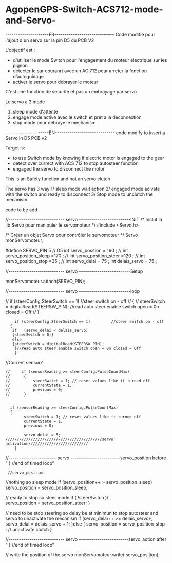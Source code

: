 # AgopenGPS-Switch-ACS712-mode-and-Servo-


---------------------FR-----------------------------
Code modifié pour l'ajout d'un servo sur la pin D5  du PCB  V2
 
 L'objectif  est : 
 - d'utiliser le mode Switch  pour l'engagement du moteur electrique   sur les pignon
 - detecter le sur couranrt  avec un AC 712 pour arreter la fonction d'autoguidage 
 - activer le servo pour debrayer le moteur 
 
 C'est une fonction de securité  et pas un embrayage par servo 
   
  Le servo a 3 mode
  1)  sleep  mode d'attente 
  2) engagé  mode activé  avec le switch et pret a la deconnextion
  3) stop mode  pour debrayé le mechanism 


---------------------EN-----------------------------
code modify to insert a Servo  in D5  PCB v2    
 
 Target  is: 
 - to use Switch   mode   by  knowing  if  electric motor   is engaged to the gear
 - detect  over currect  with ACS  712  to   stop   autosteer   function
 - engaged  the  servo to disconnect the  motor 
 
 This is an Safety function and  not an servo clutch 
 
The servo  has  3  way
  1/  sleep mode wait  action 
  2/ engaged  mode acivate  with the switch  and  ready to disconnect
  3/  Stop mode   to unclutch  the mecanism
  

  
  
  
 code  to be add 
  
   //--------------------------- servo -------------------------INIT
 /* Inclut la lib Servo pour manipuler le servomoteur */
#include <Servo.h>

/* Créer un objet Servo pour contrôler le servomoteur */
Servo monServomoteur;

#define SERVO_PIN 5       // D5
int servo_position = 160 ; //
int servo_position_sleep =170 ; //
int servo_position_steer =120 ; //
int servo_position_stop =35 ; //
int servo_delai = 75 ;
int delais_servo = 75 ;







  //--------------------------- servo -------------------------Setup

   monServomoteur.attach(SERVO_PIN);










  //--------------------------- servo -------------------------loop

// if (steerConfig.SteerSwitch == 1)         //steer switch on - off
  //    {
    //    steerSwitch = digitalRead(STEERSW_PIN); //read auto steer enable switch open = 0n closed = Off
     // }

 
 
        if (steerConfig.SteerSwitch == 1)         //steer switch on - off
      {
       if   (servo_delai < delais_servo)
       {steerSwitch = 0;}
       else
       {steerSwitch = digitalRead(STEERSW_PIN);
        }//read auto steer enable switch open = 0n closed = Off
        }
        





 //Current sensor?        

    //     if (sensorReading >= steerConfig.PulseCountMax)
    //      {
    //          steerSwitch = 1; // reset values like it turned off
    //          currentState = 1;
    //          previous = 0;
    //      }


      if (sensorReading >= steerConfig.PulseCountMax)
      {
            steerSwitch = 1; // reset values like it turned off
            currentState = 1;
            previous = 0;          
   
            servo_delai = 5; //////////////////////////////////////////servo activation//////////////////////////
        }  
     

        
  //----------------------- servo ------------------------servo_position  before  “  } //end of timed loop”

     //servo_position

//nothing   so sleep mode
if (servo_position++ > servo_position_sleep) servo_position = servo_position_sleep;

// ready  to stop  so steer mode
if ( !steerSwitch ){  
  servo_position = servo_position_steer;
}

//  need to be stop steering  so delay  be at minimun   to stop  autosteer  and  servo to unactivate the mecanism
if (servo_delai++ >=  delais_servo){
  servo_delai = delais_servo + 1;
}else
{    servo_position = servo_position_stop ;  // unactivate  clutch
}




      
  //--------------------------- servo ------------------------servo_action  after  “  } //end of timed loop”

//  write the position of the servo
   monServomoteur.write( servo_position);        

